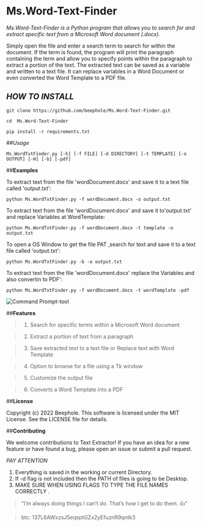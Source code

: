 # Ms.Word-Text-Finder



*Ms.Word-Text-Finder is a Python program that allows you to search for and extract specific text from a Microsoft Word document (.docx).*

Simply open the file and enter a search term to search for within the document. If the term is found, the program will print the 
paragraph containing the term and allow you to specify points within the paragraph to extract a portion of the text.
The extracted text can be saved as a variable and written to a text file. It can replace variables in a Word Document
or even converted the Word Template to a PDF file.




## *HOW TO INSTALL*

```      
git clone https://github.com/beephole/Ms.Word-Text-Finder.git
```
```
cd  Ms.Word-Text-Finder
```
```
pip install -r requirements.txt
```





##*Usage*


```
Ms.WordTxtFinder.py [-h] [-f FILE] [-d DIRECTORY] [-t TEMPLATE] [-o OUTPUT] [-H] [-b] [-pdf]
```




##**Examples**



To extract text from the file 'wordDocument.docx' and save it to a text file called 'output.txt':

```
python Ms.WordTxtFinder.py -f wordDocument.docx -o output.txt
```
To extract text from the file 'wordDocument.docx' and save it to'output.txt' and replace Variables at WordTemplate:

```
python Ms.WordTxtFinder.py -f wordDocument.docx -t template -o output.txt
```
To open a OS Window to get the file PAT ,search for text and save it to a text file called 'output.txt':

```
python Ms.WordTxtFinder.py -b -o output.txt
```
To extract text from the file 'wordDocument.docx' replace the Variables and also convertin to PDF':

```
python Ms.WordTxtFinder.py -f wordDocument.docx -t wordTemplate -pdf
```




    
![Command Prompt-tool](https://user-images.githubusercontent.com/118709832/208887256-8098754d-dc99-4c2e-a550-cb38de2d18d4.png)




##**Features**



   >1. Search for specific terms within a Microsoft Word document
   
   >2. Extract a portion of text from a paragraph
   
   >3. Save extracted text to a text file or Replace text with Word Template
   
   >4. Option to browse for a file using a Tk window
   
   >5. Customize the output file 

   >6. Converts a Word Template into a PDF




##**License**


Copyright (c) 2022 Beephole. This software is licensed under the MIT License. See the LICENSE file for details.




##**Contributing**


We welcome contributions to Text Extractor! If you have an idea for a new feature or have found a bug, 
please open an issue or submit a pull request.

 
   
   
   


*PAY ATTENTION*


1. Everything is saved in the working or current Directory.
2. If -d flag is not included then the PATH of files is going to be Desktop.
3. MAKE SURE WHEN USING FLAGS TO TYPE THE FILE NAMES CORRECTLY .




> "I’m always doing things I can’t do. That’s how I get to do them. :+1:"

> btc: 137L6AWxzsJ5eqsptGZx2yEfuznR9qntk3
